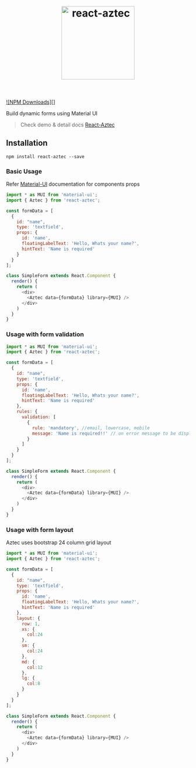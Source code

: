 <h1 align="center">
  <img src="http://i.imgur.com/cNIJLXW.png" alt="react-aztec" width="200">
  <br>
  <br>
</h1>

[![NPM Downloads][]](https://www.npmjs.org/package/react-aztec)

Build dynamic forms using Material UI

> Check demo & detail docs [React-Aztec](http://ajainvivek.github.io/react-aztec/#/simpleform)

## Installation

`npm install react-aztec --save`

### Basic Usage

Refer [Material-UI](http://www.material-ui.com/) documentation for components props

```javascript
import * as MUI from 'material-ui';
import { Aztec } from 'react-aztec';

const formData = [
  {
    id: "name",
    type: 'textfield',
    props: {
      id: 'name',
      floatingLabelText: 'Hello, Whats your name?',
      hintText: 'Name is required'
    }
  }  
];

class SimpleForm extends React.Component {
  render() {
    return (
      <div>
        <Aztec data={formData} library={MUI} />
      </div>
    )
  }
}
```

### Usage with form validation

```javascript
import * as MUI from 'material-ui';
import { Aztec } from 'react-aztec';

const formData = [
  {
    id: "name",
    type: 'textfield',
    props: {
      id: 'name',
      floatingLabelText: 'Hello, Whats your name?',
      hintText: 'Name is required'
    },
    rules: {
      validation: [
        {
          rule: 'mandatory', //email, lowercase, mobile
          message: 'Name is required!!' // on error message to be displayed
        }
      ]
    }
  }  
];

class SimpleForm extends React.Component {
  render() {
    return (
      <div>
        <Aztec data={formData} library={MUI} />
      </div>
    )
  }
}
```

### Usage with form layout

Aztec uses bootstrap 24 column grid layout

```javascript
import * as MUI from 'material-ui';
import { Aztec } from 'react-aztec';

const formData = [
  {
    id: "name",
    type: 'textfield',
    props: {
      id: 'name',
      floatingLabelText: 'Hello, Whats your name?',
      hintText: 'Name is required'
    },
    layout: {
      row: 1,
      xs: {
        col:24
      },
      sm: {
        col:24
      },
      md: {
        col:12
      },
      lg: {
        col:8
      }
    }
  }  
];

class SimpleForm extends React.Component {
  render() {
    return (
      <div>
        <Aztec data={formData} library={MUI} />
      </div>
    )
  }
}
```
